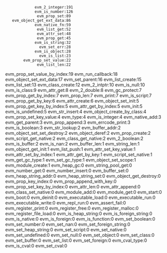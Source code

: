                  evm_2_integer:191
                 evm_is_number:126
                  evm_prop_set:89
       evm_object_get_ext_data:86
                 evm_native_fn:59
                  evm_list_get:52
                  evm_attr_set:48
                  evm_prop_get:45
                 evm_is_string:32
                   evm_set_err:28
                 evm_is_object:28
                   evm_is_list:23
            evm_prop_set_value:22
                  evm_list_len:22
   evm_prop_set_value_by_index:19
              evm_run_callback:18
       evm_object_set_ext_data:17
                evm_set_parent:16
               evm_list_create:15
                  evm_list_set:13
              evm_class_create:12
                  evm_2_intptr:10
                   evm_is_null:10
                  evm_is_class:9
                  evm_attr_get:8
                  evm_2_double:8
                evm_gc_protect:7
         evm_prop_get_by_index:7
                  evm_prop_len:7
                     evm_print:7
                 evm_is_script:7
           evm_prop_get_by_key:6
               evm_attr_create:6
           evm_object_set_init:5
     evm_prop_get_key_by_index:5
         evm_attr_get_by_index:5
                      evm_init:5
              evm_is_undefined:5
                evm_str_insert:4
    evm_object_create_by_class:4
        evm_prop_set_key_value:4
                      evm_type:4
                evm_is_integer:4
                evm_native_add:3
                evm_get_parent:3
               evm_prop_append:3
             evm_errcode_print:3
                evm_is_boolean:3
                evm_str_lookup:2
               evm_buffer_addr:2
    evm_object_set_set_destroy:2
              evm_object_deref:2
               evm_prop_create:2
         evm_script_get_native:2
          evm_class_get_native:2
                 evm_2_boolean:2
                 evm_is_buffer:2
                    evm_is_nan:2
                evm_buffer_len:1
                evm_string_len:1
           evm_object_get_init:1
                 evm_list_push:1
        evm_attr_set_key_value:1
         evm_attr_set_by_index:1
           evm_attr_get_by_key:1
         evm_script_set_native:1
               evm_get_gc_type:1
               evm_set_gc_type:1
          evm_object_set_scope:1
             evm_module_create:1
                   evm_heap_gc:0
           evm_string_pool_get:0
                evm_number_get:0
             evm_number_insert:0
                evm_buffer_set:0
          evm_heap_string_addr:0
           evm_heap_string_set:0
        evm_object_get_destroy:0
            evm_prop_key_index:0
      evm_prop_append_with_key:0
     evm_prop_set_key_by_index:0
                  evm_attr_len:0
               evm_attr_append:0
          evm_class_set_native:0
                evm_module_add:0
                evm_module_get:0
                     evm_start:0
                      evm_boot:0
                    evm_deinit:0
           evm_executable_load:0
            evm_executable_run:0
          evm_executable_write:0
                  evm_repl_run:0
               evm_assert_fail:0
            evm_register_print:0
             evm_register_free:0
           evm_register_malloc:0
        evm_register_file_load:0
            evm_is_heap_string:0
         evm_is_foreign_string:0
                 evm_is_native:0
                evm_is_foreign:0
               evm_is_function:0
               evm_set_boolean:0
                evm_set_number:0
                   evm_set_nan:0
        evm_set_foreign_string:0
           evm_set_heap_string:0
                evm_set_script:0
                evm_set_native:0
             evm_set_undefined:0
                  evm_set_null:0
                evm_set_object:0
                 evm_set_class:0
                evm_set_buffer:0
                  evm_set_list:0
               evm_set_foreign:0
                 evm_cval_type:0
                   evm_is_cval:0
                  evm_set_cval:0
